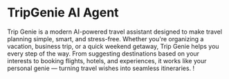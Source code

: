 # TripGenie AI Agent
Trip Genie is a modern AI-powered travel assistant designed to make travel planning simple, smart, and stress-free. Whether you're organizing a vacation, business trip, or a quick weekend getaway, Trip Genie helps you every step of the way. From suggesting destinations based on your interests to booking flights, hotels, and experiences, it works like your personal genie — turning travel wishes into seamless itineraries.
!
